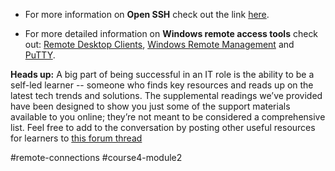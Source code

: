 
- For more information on **Open SSH** check out the link [here](https://en.wikipedia.org/wiki/OpenSSH).

- For more detailed information on **Windows remote access tools** check out: [Remote Desktop Clients](https://docs.microsoft.com/en-us/windows-server/remote/remote-desktop-services/clients/remote-desktop-clients), [Windows Remote Management](https://msdn.microsoft.com/en-us/library/aa384291(v=vs.85).aspx) and [PuTTY](https://en.wikipedia.org/wiki/PuTTY).

**Heads up:** A big part of being successful in an IT role is the ability to be a self-led learner -- someone who finds key resources and reads up on the latest tech trends and solutions. The supplemental readings we’ve provided have been designed to show you just some of the support materials available to you online; they’re not meant to be considered a comprehensive list. Feel free to add to the conversation by posting other useful resources for learners to [this forum thread](https://www.coursera.org/learn/os-power-user/discussions/forums/Z4bUA0QoEeiObQoMm0s4jA/threads/L68vkkQsEeiS9RK_IWM62g)

#remote-connections #course4-module2 